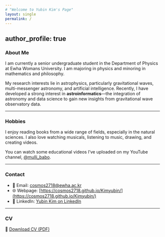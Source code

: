 ```yaml
---
# "Welcome to Yubin Kim's Page"
layout: single
permalink: /
---
```

author_profile: true 
---

### About Me

I am currently a senior undergraduate student in the Department of Physics at Ewha Womans University. I am majoring in physics and minoring in mathematics and philosophy.

My research interests lie in astrophysics, particularly gravitational waves, multi-messenger astronomy, and artificial intelligence. Recently, I have developed a strong interest in **astroinformatics**—the integration of astronomy and data science to gain new insights from gravitational wave observatory data.

---

### Hobbies

I enjoy reading books from a wide range of fields, especially in the natural sciences. I also love watching musicals, listening to music, drawing, and creating videos.

You can watch some educational videos I’ve uploaded on my YouTube channel, [@mulli_babo](https://www.youtube.com/@mulli_babo).

---

### Contact

- 📧 Email: [cosmos2718@ewha.ac.kr](mailto:cosmos2718@ewha.ac.kr)  
- 🌐 Webpage: [https://cosmos2718.github.io/Kimyubin/](https://cosmos2718.github.io/Kimyubin/)  
- 💼 LinkedIn: [Yubin Kim on LinkedIn](http://www.linkedin.com/in/yubin-kim-1bb6a32a6)

---

### CV

📄 [Download CV (PDF)](YubinKim_CV_2025_07.pdf)


